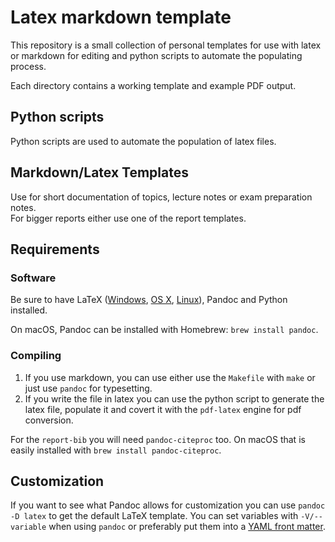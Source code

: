 # Latex markdown template

This repository is a small collection of personal templates for use with latex or markdown for editing and python scripts to automate the populating process.

Each directory contains a working template and example PDF output.

## Python scripts

Python scripts are used to automate the population of latex files.

## Markdown/Latex Templates

Use for short documentation of topics, lecture notes or exam preparation notes.  
For bigger reports either use one of the report templates.

## Requirements

### Software

Be sure to have LaTeX ([Windows](http://miktex.org/), [OS X](https://tug.org/mactex/),
[Linux](http://latex-project.org/)), Pandoc and Python installed.

On macOS, Pandoc can be installed with Homebrew: `brew install pandoc`.

### Compiling

1. If you use markdown, you can use either use the `Makefile` with `make` or just use `pandoc` for typesetting.
2. If you write the file in latex you can use the python script to generate the latex file, populate it and covert it with the `pdf-latex` engine for pdf conversion.

For the `report-bib` you will need `pandoc-citeproc` too. On macOS that is easily installed with
`brew install pandoc-citeproc`.

## Customization

If you want to see what Pandoc allows for customization you can use `pandoc -D latex` to get the
default LaTeX template. You can set variables with `-V/--variable` when using `pandoc` or preferably
put them into a [YAML front matter](http://assemble.io/docs/YAML-front-matter.html).







































